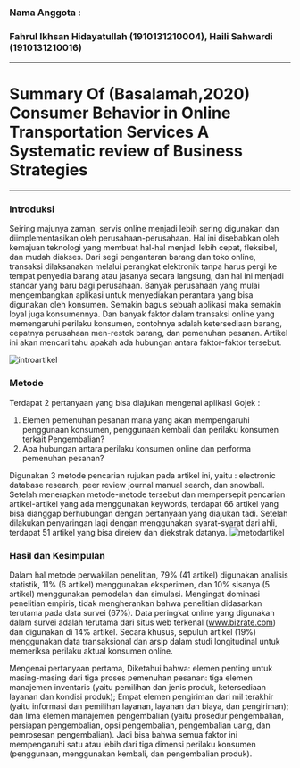 ### Nama Anggota :
### Fahrul Ikhsan Hidayatullah (1910131210004), Haili Sahwardi (1910131210016)
---
# Summary Of (Basalamah,2020) Consumer Behavior in Online Transportation Services A Systematic review of Business Strategies
---


### Introduksi

Seiring majunya zaman, servis online menjadi lebih sering digunakan dan diimplementasikan oleh perusahaan-perusahaan. Hal ini disebabkan oleh kemajuan teknologi yang membuat hal-hal menjadi lebih cepat, fleksibel, dan mudah diakses. Dari segi pengantaran barang dan toko online, transaksi dilaksanakan melalui perangkat elektronik tanpa harus pergi ke tempat penyedia barang atau jasanya secara langsung, dan hal ini menjadi standar yang baru bagi perusahaan. Banyak perusahaan yang mulai mengembangkan aplikasi untuk menyediakan perantara yang bisa digunakan oleh konsumen. Semakin bagus sebuah aplikasi maka semakin loyal juga konsumennya. Dan banyak faktor dalam transaksi online yang memengaruhi perilaku konsumen, contohnya adalah ketersediaan barang, cepatnya perusahaan men-restok barang, dan pemenuhan pesanan. Artikel ini akan mencari tahu apakah ada hubungan antara faktor-faktor tersebut.

![introartikel](https://user-images.githubusercontent.com/95398118/190961088-88a2c66c-e27d-490e-b034-788504b4064f.jpeg)


### Metode

Terdapat 2 pertanyaan yang bisa diajukan mengenai aplikasi Gojek :
1) Elemen pemenuhan pesanan mana yang akan mempengaruhi penggunaan konsumen, penggunaan kembali dan perilaku konsumen terkait Pengembalian?
2) Apa hubungan antara perilaku konsumen online dan performa pemenuhan pesanan?

Digunakan 3 metode pencarian rujukan pada artikel ini, yaitu : electronic database research, peer review journal manual search, dan snowball. Setelah menerapkan metode-metode tersebut dan mempersepit pencarian artikel-artikel yang ada menggunakan keywords, terdapat 66 artikel yang bisa dianggap berhubungan dengan pertanyaan yang diajukan tadi. Setelah dilakukan penyaringan lagi dengan menggunakan syarat-syarat dari ahli, terdapat 51 artikel yang bisa direiew dan diekstrak datanya.
![metodartikel](https://user-images.githubusercontent.com/95398118/190961330-d4c9847c-accc-49f7-9ef0-88f5ab8cffed.jpeg)


### Hasil dan Kesimpulan

Dalam hal metode perwakilan penelitian, 79% (41 artikel) digunakan analisis statistik, 11% (6 artikel) menggunakan eksperimen, dan 10% sisanya (5 artikel) menggunakan pemodelan dan simulasi. Mengingat dominasi penelitian empiris, tidak mengherankan bahwa penelitian didasarkan terutama pada data survei (67%). Data peringkat online yang digunakan dalam survei adalah terutama dari situs web terkenal (www.bizrate.com) dan digunakan di 14% artikel. Secara khusus, sepuluh artikel (19%) menggunakan data transaksional dan arsip dalam studi longitudinal untuk memeriksa perilaku aktual konsumen online.



Mengenai pertanyaan pertama, Diketahui bahwa: elemen penting untuk masing-masing dari tiga proses pemenuhan pesanan: tiga elemen manajemen inventaris (yaitu pemilihan dan jenis produk, ketersediaan layanan dan kondisi produk); Empat elemen pengiriman dari mil terakhir (yaitu informasi dan pemilihan layanan, layanan dan biaya, dan pengiriman); dan lima elemen manajemen pengembalian (yaitu prosedur pengembalian, persiapan pengembalian, opsi pengembalian, pengembalian uang, dan  pemrosesan pengembalian). Jadi bisa bahwa semua faktor ini mempengaruhi satu atau lebih dari tiga dimensi perilaku konsumen (penggunaan, menggunakan kembali, dan pengembalian produk).


